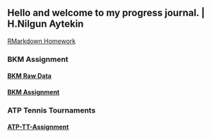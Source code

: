 ## Hello and welcome to my progress journal. | H.Nilgun Aytekin

[RMarkdown Homework](RMarkdown-Homework.html)

### BKM Assignment
#### [BKM Raw Data](https://github.com/pjournal/mef03-Nilgun/blob/master/2019-BKM%20Rapor-Konsolide.xlsx?raw=true)
#### [BKM Assignment](Assignment-BKM-Report.html)

### ATP Tennis Tournaments 
#### [ATP-TT-Assignment](Atp_Tennis_2017.html)

